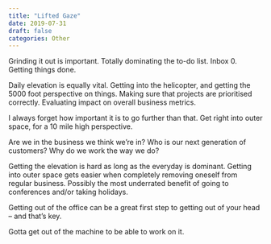 ```yaml
---
title: "Lifted Gaze"
date: 2019-07-31
draft: false
categories: Other
---
```


Grinding it out is important. Totally dominating the to-do list. Inbox 0. Getting things done.

Daily elevation is equally vital. Getting into the helicopter, and getting the 5000 foot perspective on things. Making sure that projects are prioritised correctly. Evaluating impact on overall business metrics.

I always forget how important it is to go further than that. Get right into outer space, for a 10 mile high perspective.

Are we in the business we think we’re in? Who is our next generation of customers? Why do we work the way we do?

Getting the elevation is hard as long as the everyday is dominant. Getting into outer space gets easier when completely removing oneself from regular business. Possibly the most underrated benefit of going to conferences and/or taking holidays.

Getting out of the office can be a great first step to getting out of your head – and that’s key.

Gotta get out of the machine to be able to work on it.

